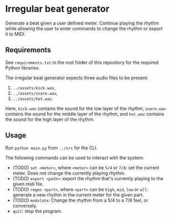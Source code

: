 # Irregular beat generator
Generate a beat given a user defined meter. Continue playing the rhythm while allowing the user to enter commands to change the rhythm or export it to MIDI.

## Requirements
See `requirements.txt` in the root folder of this repository for the required Python libraries.

The irregular beat generator expects three audio files to be present:
1. `../assets/kick.wav`,
2. `../assets/snare.wav`,
3. `../assets/hat.wav`.

Here, `kick.wav` contains the sound for the low layer of the rhythm, `snare.wav` contains the sound for the middle layer of the rhythm, and `hat.wav` contains the sound for the high layer of the rhythm.

## Usage
Run `python main.py` from `../src` for the CLI.

The following commands can be used to interact with the system:
- (TODO) `set <meter>`, where `<meter>` can be `5/4` or `7/8`: set the current meter. Does not change the currently playing rhythm.
- (TODO) `export <path>`: export the rhythm that's currently playing to the given midi file.
- (TODO) `regen <part>`, where `<part>` can be `high`, `mid`, `low` or `all`: generate a new rhythm in the current meter for the given part.
- (TODO) `modulate`: Change the rhythm from a 5/4 to a 7/8 feel, or conversely.
- `quit`: stop the program.
